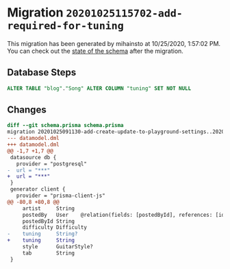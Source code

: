 # Migration `20201025115702-add-required-for-tuning`

This migration has been generated by mihainsto at 10/25/2020, 1:57:02 PM.
You can check out the [state of the schema](./schema.prisma) after the migration.

## Database Steps

```sql
ALTER TABLE "blog"."Song" ALTER COLUMN "tuning" SET NOT NULL
```

## Changes

```diff
diff --git schema.prisma schema.prisma
migration 20201025091130-add-create-update-to-playground-settings..20201025115702-add-required-for-tuning
--- datamodel.dml
+++ datamodel.dml
@@ -1,7 +1,7 @@
 datasource db {
   provider = "postgresql"
-  url = "***"
+  url = "***"
 }
 generator client {
   provider = "prisma-client-js"
@@ -80,8 +80,8 @@
     artist     String
     postedBy   User    @relation(fields: [postedById], references: [id])
     postedById String
     difficulty Difficulty
-    tuning     String?
+    tuning     String
     style      GuitarStyle?
     tab        String
 }
```


